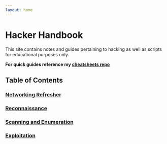 ```yaml
---
layout: home
---
```


# Hacker Handbook

This site contains notes and guides pertaining to hacking as well as scripts for educational purposes only.

**For quick guides reference my [cheatsheets repo](https://github.com/nancynobody/cheatsheets)**

## Table of Contents

### [Networking Refresher](pages/networking.md)

### [Reconnaissance](pages/recon.md)

### [Scanning and Enumeration](pages/scanning_and_enum.md)

### [Exploitation](pages/exploitation.md)